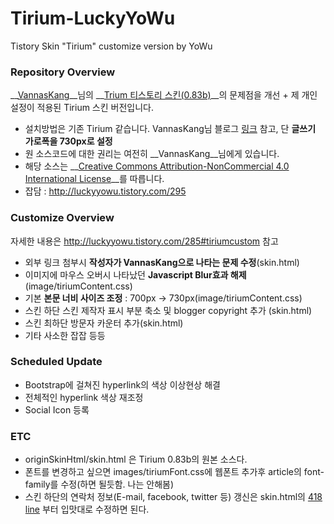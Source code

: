 # Tirium-LuckyYoWu
Tistory Skin "Tirium" customize version by YoWu

### Repository Overview
__[VannasKang](http://vannskang.com/)__님의 __[Trium 티스토리 스킨(0.83b)](http://vannskang.tistory.com/105)__의 문제점을 개선 + 제 개인 설정이 적용된 Tirium 스킨 버전입니다.
* 설치방법은 기존 Tirium 같습니다. VannasKang님 블로그 [링크](http://vannskang.tistory.com/104) 참고, 단 __글쓰기 가로폭을 730px로 설정__
* 원 소스코드에 대한 권리는 여전히 __VannasKang__님에게 있습니다.
* 해당 소스는 __[Creative Commons Attribution-NonCommercial 4.0 International License](http://creativecommons.org/licenses/by-nc/4.0/)__를 따릅니다.
* 잡담 : http://luckyyowu.tistory.com/295

### Customize Overview
자세한 내용은 http://luckyyowu.tistory.com/285#tiriumcustom 참고
* 외부 링크 첨부시 __작성자가 VannasKang으로 나타는 문제 수정__(skin.html)
* 이미지에 마우스 오버시 나타났던 __Javascript Blur효과 해제__(image/tiriumContent.css)
* 기본 __본문 너비 사이즈 조정__ : 700px -> 730px(image/tiriumContent.css)
* 스킨 하단 스킨 제작자 표시 부분 축소 및 blogger copyright 추가 (skin.html)
* 스킨 최하단 방문자 카운터 추가(skin.html)
* 기타 사소한 잡잡 등등

### Scheduled Update
* Bootstrap에 걸쳐진 hyperlink의 색상 이상현상 해결
* 전체적인 hyperlink 색상 재조정
* Social Icon 등록

### ETC
* originSkinHtml/skin.html 은 Tirium 0.83b의 원본 소스다.
* 폰트를 변경하고 싶으면 images/tiriumFont.css에 웹폰트 추가후 article의 font-family를 수정(하면 될듯함. 나는 안해봄)
* 스킨 하단의 연락처 정보(E-mail, facebook, twitter 등) 갱신은 skin.html의 [418 line](https://github.com/uyu423/Tirium-LuckyYoWu/blob/master/skin.html#L418) 부터 입맛대로 수정하면 된다.
